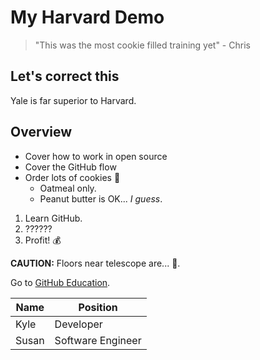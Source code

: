 # My Harvard Demo

> "This was the most cookie filled training yet" - Chris

## Let's correct this

Yale is far superior to Harvard.

## Overview

* Cover how to work in open source
* Cover the GitHub flow
* Order lots of cookies :cookie:
  * Oatmeal only.
  * Peanut butter is OK... *I guess*.

1. Learn GitHub.
2. ??????
3. Profit! :moneybag:

**CAUTION:** Floors near telescope are... :construction:.

Go to [GitHub Education](https://github.com/edu).

Name | Position
---- | --------
Kyle | Developer
Susan | Software Engineer
